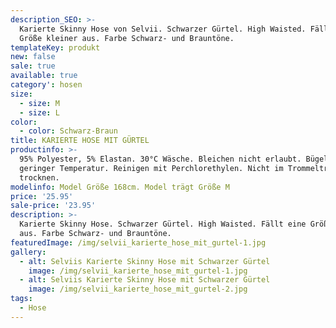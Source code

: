 ```yaml
---
description_SEO: >-
  Karierte Skinny Hose von Selvii. Schwarzer Gürtel. High Waisted. Fällt eine
  Größe kleiner aus. Farbe Schwarz- und Brauntöne. 
templateKey: produkt
new: false
sale: true
available: true
category': hosen
size:
  - size: M
  - size: L
color:
  - color: Schwarz-Braun
title: KARIERTE HOSE MIT GÜRTEL
productinfo: >-
  95% Polyester, 5% Elastan. 30°C Wäsche. Bleichen nicht erlaubt. Bügeln mit
  geringer Temperatur. Reinigen mit Perchlorethylen. Nicht im Trommeltrockner
  trocknen.
modelinfo: Model Größe 168cm. Model trägt Größe M
price: '25.95'
sale-price: '23.95'
description: >-
  Karierte Skinny Hose. Schwarzer Gürtel. High Waisted. Fällt eine Größe kleiner
  aus. Farbe Schwarz- und Brauntöne. 
featuredImage: /img/selvii_karierte_hose_mit_gurtel-1.jpg
gallery:
  - alt: Selviis Karierte Skinny Hose mit Schwarzer Gürtel
    image: /img/selvii_karierte_hose_mit_gurtel-1.jpg
  - alt: Selviis Karierte Skinny Hose mit Schwarzer Gürtel
    image: /img/selvii_karierte_hose_mit_gurtel-2.jpg
tags:
  - Hose
---
```


